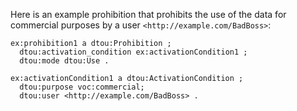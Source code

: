 Here is an example prohibition that prohibits the use of the data for commercial purposes by a user `<http://example.com/BadBoss>`:

<!-- If deleting this comment, the code formatting will be errornous. -->

```turtle
ex:prohibition1 a dtou:Prohibition ;
  dtou:activation_condition ex:activationCondition1 ;
  dtou:mode dtou:Use .

ex:activationCondition1 a dtou:ActivationCondition ;
  dtou:purpose voc:commercial;
  dtou:user <http://example.com/BadBoss> .
```